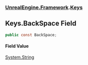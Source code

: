 ### [UnrealEngine.Framework](./UnrealEngine-Framework.md 'UnrealEngine.Framework').[Keys](./Keys.md 'UnrealEngine.Framework.Keys')
## Keys.BackSpace Field
  
```csharp
public const BackSpace;
```
#### Field Value
[System.String](https://docs.microsoft.com/en-us/dotnet/api/System.String 'System.String')  
